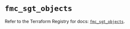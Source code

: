 # `fmc_sgt_objects`

Refer to the Terraform Registry for docs: [`fmc_sgt_objects`](https://registry.terraform.io/providers/ciscodevnet/fmc/1.5.2/docs/resources/sgt_objects).
